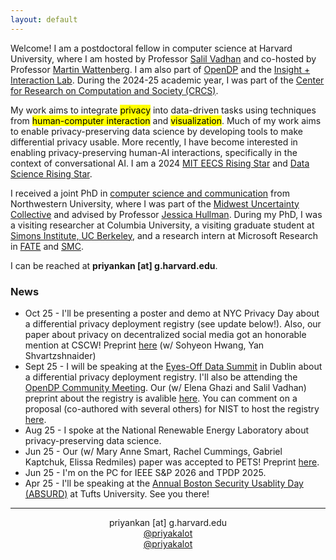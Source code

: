 ```yaml
---
layout: default
---
```

Welcome! I am a postdoctoral fellow in computer science at Harvard University, where I am hosted by Professor <a href="https://salil.seas.harvard.edu/" target="_blank">Salil Vadhan</a> and co-hosted by Professor <a href="https://www.bewitched.com/" target="_blank">Martin Wattenberg</a>. I am also part of <a href="https://opendp.org/" target="_blank">OpenDP</a> and the <a href="https://insight.seas.harvard.edu/" target="_blank">Insight + Interaction Lab</a>. During the 2024-25 academic year, I was part of the <a href="https://crcs.seas.harvard.edu/news/2025/05/crcs-closes-after-20-years" target="_blank">Center for Research on Computation and Society (CRCS)</a>.

My work aims to integrate <mark>privacy</mark> into data-driven tasks using techniques from <mark>human-computer interaction</mark> and <mark>visualization</mark>. Much of my work aims to enable privacy-preserving data science by developing tools to make differential privacy usable. More recently, I have become interested in enabling privacy-preserving human-AI interactions, specifically in the context of conversational AI. I am a 2024 <a href="https://risingstars-eecs.mit.edu/" target="_blank">MIT EECS Rising Star</a> and <a href="https://datascience.ucsd.edu/rising-stars-in-data-science/" target="_blank">Data Science Rising Star</a>. 

I received a joint PhD in <a href="https://tsb.northwestern.edu/" target="_blank">computer science and communication</a> from Northwestern University, where I was part of the <a href="https://mucollective.northwestern.edu/" target="_blank">Midwest Uncertainty Collective</a> and advised by Professor <a href="http://users.eecs.northwestern.edu/~jhullman/" target="_blank">Jessica Hullman</a>. During my PhD, I was a visiting researcher at Columbia University, a visiting graduate student at <a href="https://simons.berkeley.edu/programs/datadriven2022" target="_blank">Simons Institute, UC Berkeley</a>, and a research intern at Microsoft Research in <a href="https://www.microsoft.com/en-us/research/theme/fate/" target="_blank">FATE</a> and <a href="https://socialmediacollective.org/" target="_blank">SMC</a>.

I can be reached at **priyankan [at] g.harvard.edu**.

### News
* Oct 25 - I'll be presenting a poster and demo at NYC Privacy Day about a differential privacy deployment registry (see update below!). Also, our paper about privacy on decentralized social media got an honorable mention at CSCW! Preprint <a href="https://arxiv.org/pdf/2503.02150" target="_blank">here</a> (w/ Sohyeon Hwang, Yan Shvartzshnaider)
* Sept 25 - I will be speaking at the <a href="https://www.eodsummit.com/" target="_blank">Eyes-Off Data Summit</a> in Dublin about a differential privacy deployment registry. I'll also be attending the <a href="https://opendp.org/calendar_event/2025-opendp-community-meeting/" target="_blank">OpenDP Community Meeting</a>. Our (w/ Elena Ghazi and Salil Vadhan) preprint about the registry is avalible <a href="https://arxiv.org/abs/2509.13509" target="_blank">here</a>. You can comment on a proposal (co-authored with several others) for NIST to host the registry <a href="https://csrc.nist.gov/pubs/ir/8588/ipd" target="_blank">here</a>.
* Aug 25 - I spoke at the National Renewable Energy Laboratory about privacy-preserving data science.
* Jun 25 - Our (w/ Mary Anne Smart, Rachel Cummings, Gabriel Kaptchuk, Elissa Redmiles) paper was accepted to PETS! Preprint <a href="https://arxiv.org/pdf/2408.08475" target="_blank">here</a>.
* Jun 25 - I'm on the PC for IEEE S&P 2026 and TPDP 2025.
* Apr 25 - I'll be speaking at the <a href="https://absurd.cs.tufts.edu/index.html" target="_blank">Annual Boston Security Usablity Day (ABSURD)</a> at Tufts University. See you there!
<!---* Mar 25 - Our (w/ Sohyeon Hwang, Yan Shvartzshnaider) paper _Trust and Friction: Negotiating How Information Flows Through Decentralized Social Media_ has been conditionally accepted to CSCW! Preprint <a href="https://arxiv.org/pdf/2503.02150" target="_blank">here</a>.-->
<!---* * Mar 25 - Our (w/ Rachel Cummings, Shlomi Hod, Palak Jain, Gabriel Kaptchuk, Tamalika Mukherjee, Jayshree Sarathy, Jeremy Seeman) policy memo <a href="https://fas.org/publication/increasing-responsible-data-sharing-capacity-throughout-government/" target="_blank">_Increasing Responsible Data Sharing Capacity throughout Government_</a> has been published by the Day One Project (Federation of American Scientists).-->

<!---* Jan 25 - This semester I'm co-teaching <a href="https://opendp.github.io/cs208/spring2025/" target="_blank">CS 2080: Applied Privacy for Data Science</a> with Salil Vadhan and James Honaker.-->
<!---* Jan 25 - I'll be reviewing for FAccT 2025. Looking forward to reading!-->
<!---* Jan 25 - Our (w/ Jayshree Sarathy, Mary Anne Smart, Rachel Cummings, Gabriel Kaptchuk, Elissa Redmiles) workshop submission on eliciting privacy preferences from data subjects has been accepted to the AAAI Workshop on Privacy-Preserving Artificial Intelligence!-->
<!---* Jan 25 - I'm giving an invited talk at the <a href="https://encore.ucsd.edu/privacy-workshop/" target="_blank">EnCORE Workshop on Defining Holistic Private Data Science for Practice</a> at UCSD.-->
<!---* Dec 24 - I'm giving an invited talk at the Harvard CS Colloquium.-->
<!---* Dec 24 - We (w/ danah boyd, Rachel Cummings, Gabriel Kaptchuk, Sean Kross, Elissa Redmiles, Jayshree Sarathy) are looking for new and/or visiting PhD students to join us in working on application-focused statistical research on differential privacy! More info <a href="https://bit.ly/participatoryDPStudent24" target="_blank">here</a>. Please reach out with questions!-->
<!---* Nov 24 - I gave an invited talk at the <a href="https://bostondataprivacy.github.io/privacy-day.html" target="_blank">Charles River Privacy Day</a> about the value of interfaces for making differential privacy usable for data curators and analysts.-->
<!---* Nov 24 - I presented to the Policy Red Teaming Working Group (led by Sarah Radway) at the Berkman Klein Center for Internet & Society on "Policy Red Teaming for Differential Privacy."
<!---* Oct 24 - I gave an invited talk at CMU's Privacy Topics Seminar (led by Sarah Scheffler).-->
<!---* Sept 24 - New paper w/ Jessica Hullman titled <a href="https://arxiv.org/abs/2409.11680" target="_blank">_What to Consider When Considering Differential Privacy for Policy_</a> published in _Policy Insights from the Brain and Behavioral Sciences (PIBBS)_. We offer guidance to policymakers deciding whether to use differential privacy for a given context.-->
<!---* Sept 24 - I attended and spoke at the new <a href="https://privacypublicpolicy-conference.github.io/website/" target="_blank">Privacy and Public Policy Conference</a> at Georgetown University about how we might elicit privacy-accuracy preferences from data subjects. I also gave an invited talk at Georgetown's Privacy & Crypto group.-->
<!---* Aug 24 - Together with Rachel Cummings, Gabriel Kaptchuk, Elissa Redmiles, and Jayshree Sarathy, I co-organized a workshop ("DP Beyond Algorithms") on sociotechnical aspects of deploying differential privacy, as part of the <a href="https://www.iq.harvard.edu/news/2024-opendp-community-meeting-recap-and-survey" target="_blank">OpenDP Community Meeting</a>.-->


<hr>
<p align="center"><i class="fas fa-envelope"></i> priyankan [at] g.harvard.edu <br/>
<i class="fab fa-mastodon"></i> <a href="https://hci.social/@priyakalot" target="_blank">@priyakalot</a> <br/>
<i class="fab fa-twitter"></i> <a href="https://twitter.com/priyakalot" target="_blank">@priyakalot</a></p>

<!-- <img class="profile-custom" src="profile.jpeg"> -->
